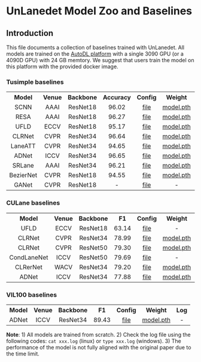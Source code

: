 # UnLanedet Model Zoo and Baselines

## Introduction

This file documents a collection of baselines trained with UnLanedet. All models are trained on the [AutoDL platform](https://www.autodl.com/) with a single 3090 GPU (or a 4090D GPU) with 24 GB memtory. We suggest that users train the model on this platform with the provided docker image.

### Tusimple baselines

<table><tbody>
<!-- START TABLE -->
<!-- TABLE HEADER -->
<th valign="bottom">Model</th>
<th valign="bottom">Venue</th>
<th valign="bottom">Backbone</th>
<th valign="bottom">Accuracy</th>
<th valign="bottom">Config</th>
<th valign="bottom">Weight</th>
<th valign="bottom">Log</th>
<tr><td align="center">SCNN</td>
<td align="center">AAAI</td>
<td align="center">ResNet18</td>
<td align="center">96.02</td>
<td align="center"><a href="../config/scnn/resnet18_tusimple.py">file</a></td>
<td align="center"><a href="https://github.com/zkyntu/UnLanedet/releases/download/Weights/scnn_model_best_tusimple.pth">model.pth</a></td>
<td align="center"><a href="https://github.com/zkyntu/UnLanedet/releases/download/Weights/scnn_log_tusimple.txt">train.log</a></td>
<tr><td align="center">RESA</td>
<td align="center">AAAI</td>
<td align="center">ResNet18</td>
<td align="center">96.27</td>
<td align="center"><a href="../config/resa/resnet18_tusimple.py">file</a></td>
<td align="center"><a href="https://github.com/zkyntu/UnLanedet/releases/download/Weights/resa_model_best_tusimple.pth">model.pth</a></td>
<td align="center"><a href="https://github.com/zkyntu/UnLanedet/releases/download/Weights/resa_log_tusimple.txt">train.log</a></td>
<tr><td align="center">UFLD</td>
<td align="center">ECCV</td>
<td align="center">ResNet18</td>
<td align="center">95.17</td>
<td align="center"><a href="../config/ufld/resnet18_tusimple.py">file</a></td>
<td align="center"><a href="https://github.com/zkyntu/UnLanedet/releases/download/Weights/ufld_model_best_tusimple.pth">model.pth</a></td>
<td align="center"><a href="https://github.com/zkyntu/UnLanedet/releases/download/Weights/ufld_log_tusimple.txt">train.log</a></td>
<tr><td align="center">CLRNet</td>
<td align="center">CVPR</td>
<td align="center">ResNet34</td>
<td align="center">96.64</td>
<td align="center"><a href="../config/clrnet/resnet34_tusimple.py">file</a></td>
<td align="center"><a href="https://github.com/zkyntu/UnLanedet/releases/download/Weights/clrnet_model_best_tusimple.pth">model.pth</a></td>
<td align="center"><a href="https://github.com/zkyntu/UnLanedet/releases/download/Weights/clrnet_log_tusimple.txt">train.log</a></td>
<tr><td align="center">LaneATT</td>
<td align="center">CVPR</td>
<td align="center">ResNet34</td>
<td align="center">94.65</td>
<td align="center"><a href="../config/laneatt/resnet18_tusimple.py">file</a></td>
<td align="center"><a href="https://github.com/zkyntu/UnLanedet/releases/download/Weights/laneatt_model_best_tusimple.pth">model.pth</a></td>
<td align="center"><a href="https://github.com/zkyntu/UnLanedet/releases/download/Weights/laneatt_log_tusimple.txt">train.log</a></td>
<tr><td align="center">ADNet</td>
<td align="center">ICCV</td>
<td align="center">ResNet34</td>
<td align="center">96.65</td>
<td align="center"><a href="../config/adnet/resnet34_tusimple.py">file</a></td>
<td align="center"><a href="https://github.com/zkyntu/UnLanedet/releases/download/Weights/adnet_model_best_tusimple.pth">model.pth</a></td>
<td align="center"><a href="https://github.com/zkyntu/UnLanedet/releases/download/Weights/adnet_log_tusimple.txt">train.log</a></td>
</tr>
<tr><td align="center">SRLane</td>
<td align="center">AAAI</td>
<td align="center">ResNet34</td>
<td align="center">96.21</td>
<td align="center"><a href="../config/srlane/resnet34_tusimple.py">file</a></td>
<td align="center"><a href="https://github.com/zkyntu/UnLanedet/releases/download/Weights/srnet_r34_tusimple_model_best.pth">model.pth</a></td>
<td align="center"><a href="https://github.com/zkyntu/UnLanedet/releases/download/Weights/srnet_r34_tusimple_log.txt">train.log</a></td>
</tr>
</tr>
<tr><td align="center">BezierNet</td>
<td align="center">CVPR</td>
<td align="center">ResNet18</td>
<td align="center">94.55</td>
<td align="center"><a href="../config/beziernet/resnet18_tusimple.py">file</a></td>
<td align="center"><a href="https://github.com/zkyntu/UnLanedet/releases/download/Weights/beizernet_model_best.pth">model.pth</a></td>
<td align="center"><a href="https://github.com/zkyntu/UnLanedet/releases/download/Weights/beziernet_tusimple_log.txt">train.log</a></td>
</tr>
</tr>
<tr><td align="center">GANet</td>
<td align="center">CVPR</td>
<td align="center">ResNet18</td>
<td align="center">-</td>
<td align="center"><a href="../config/ganet/resnet18_tusimple.py">file</a></td>
<td align="center">-</td>
<td align="center">-</td>
</tr>
</tbody></table>


### CULane baselines

<table><tbody>
<!-- START TABLE -->
<!-- TABLE HEADER -->
<th valign="bottom">Model</th>
<th valign="bottom">Venue</th>
<th valign="bottom">Backbone</th>
<th valign="bottom">F1</th>
<th valign="bottom">Config</th>
<th valign="bottom">Weight</th>
<th valign="bottom">Log</th>
<tr><td align="center">UFLD</td>
<td align="center">ECCV</td>
<td align="center">ResNet18</td>
<td align="center">63.14</td>
<td align="center"><a href="../config/ufld/resnet18_culane.py">file</a></td>
<td align="center">-</td>
<td align="center">-</td>
<tr><td align="center">CLRNet</td>
<td align="center">CVPR</td>
<td align="center">ResNet34</td>
<td align="center">78.99</td>
<td align="center"><a href="../config/clrnet/resnet34_culane.py">file</a></td>
<td align="center"><a href="https://github.com/zkyntu/UnLanedet/releases/download/Weights/clrnet_r50_culane_model_best.pth">model.pth</a></td>
<td align="center"><a href="https://github.com/zkyntu/UnLanedet/releases/download/Weights/clrnet_log_culane.txt">train.log</a></td>
<tr><td align="center">CLRNet</td>
<td align="center">CVPR</td>
<td align="center">ResNet50</td>
<td align="center">79.30</td>
<td align="center"><a href="../config/clrnet/resnet50_culane.py">file</a></td>
<td align="center"><a href="https://github.com/zkyntu/UnLanedet/releases/download/Weights/clrnet_model_best_culane.pth">model.pth</a></td>
<td align="center"><a href="https://github.com/zkyntu/UnLanedet/releases/download/Weights/clrnet_r50_culane_log.txt">train.log</a></td>
<tr><td align="center">CondLaneNet</td>
<td align="center">ICCV</td>
<td align="center">ResNet50</td>
<td align="center">79.69</td>
<td align="center"><a href="../config/condlane/resnet50_culane.py">file</a></td>
<td align="center">-</td>
<td align="center">-</td>
<tr><td align="center">CLRerNet</td>
<td align="center">WACV</td>
<td align="center">ResNet34</td>
<td align="center">79.20</td>
<td align="center"><a href="../config/clrernet/resnet34_culane.py">file</a></td>
<td align="center"><a href="https://github.com/zkyntu/UnLanedet/releases/download/Weights/clrernet_model_best_culane.pth">model.pth</a></td>
<td align="center"><a href="https://github.com/zkyntu/UnLanedet/releases/download/Weights/clrernet_log_culane.txt">train.log</a></td>
<tr><td align="center">ADNet</td>
<td align="center">ICCV</td>
<td align="center">ResNet34</td>
<td align="center">77.88</td>
<td align="center"><a href="../config/adnet/resnet34_culane.py">file</a></td>
<td align="center"><a href="https://github.com/zkyntu/UnLanedet/releases/download/Weights/adnet_model_best_culane.pth">model.pth</a></td>
<td align="center"><a href="https://github.com/zkyntu/UnLanedet/releases/download/Weights/adnet_log_culane.txt">train.log</a></td>
</tr>
</tbody></table>

### VIL100 baselines

<table><tbody>
<!-- START TABLE -->
<!-- TABLE HEADER -->
<th valign="bottom">Model</th>
<th valign="bottom">Venue</th>
<th valign="bottom">Backbone</th>
<th valign="bottom">F1</th>
<th valign="bottom">Config</th>
<th valign="bottom">Weight</th>
<th valign="bottom">Log</th>
<tr><td align="center">ADNet</td>
<td align="center">ICCV</td>
<td align="center">ResNet34</td>
<td align="center">89.43</td>
<td align="center"><a href="../config/adnet/resnet34_vil.py">file</a></td>
<td align="center"><a href="https://github.com/zkyntu/UnLanedet/releases/download/Weights/adnet_model_final_vil100.pth">model.pth</a></td>
<td align="center">-</td>
</tr>
</tbody></table>

**Note**: 1) All models are trained from scratch. 2) Check the log file using the following codes: ```cat xxx.log``` (linux) or ```type xxx.log``` (windows). 3) The performance of the model is not fully aligned with the original paper due to the time limit.
